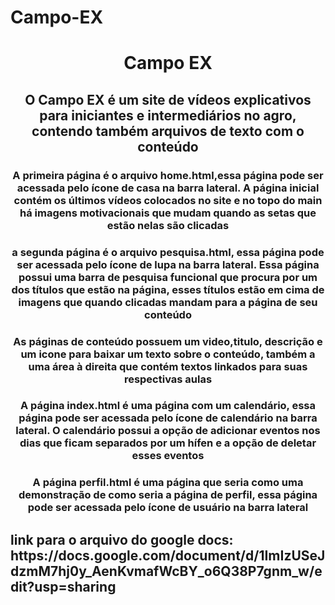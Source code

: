 # Campo-EX 
<h1 align="center">Campo EX</h1>
<h2 align="center">O Campo EX é um site de vídeos explicativos para iniciantes e intermediários no agro, contendo também arquivos de texto com o conteúdo </h2>
<h3 align="center">A primeira página é o arquivo home.html,essa página pode ser acessada pelo ícone de casa na barra lateral. A página inicial contém os últimos vídeos colocados no site e no topo do main há imagens motivacionais que mudam quando as setas que estão nelas são clicadas </h3>

<p></p>
<h3 align="center">a segunda página é o arquivo pesquisa.html, essa página pode ser acessada pelo ícone de lupa na barra lateral. Essa página possui uma barra de pesquisa funcional que procura por um dos títulos que estão na página, esses títulos estão em cima de imagens que quando clicadas mandam para a página de seu conteúdo</h3>

<h3 align="center">As páginas de conteúdo possuem um video,titulo, descrição e um icone para baixar um texto sobre o conteúdo, também a uma área à direita que contém textos linkados para suas respectivas aulas</h3>
<p></p>
<h3 align="center">A página index.html é uma página com um calendário, essa página pode ser acessada pelo ícone de calendário na barra lateral. O calendário possui a opção de adicionar eventos nos dias que ficam separados por um hífen e a opção de deletar esses eventos</h3>

<p></p>
<h3 align="center">A página perfil.html é uma página que seria como uma demonstração de como seria a página de perfil, essa página pode ser acessada pelo ícone de usuário na barra lateral</h3>

<h2>link para o arquivo do google docs: https://docs.google.com/document/d/1ImIzUSeJdzmM7hj0y_AenKvmafWcBY_o6Q38P7gnm_w/edit?usp=sharing</h2>
                                                                                                                   



